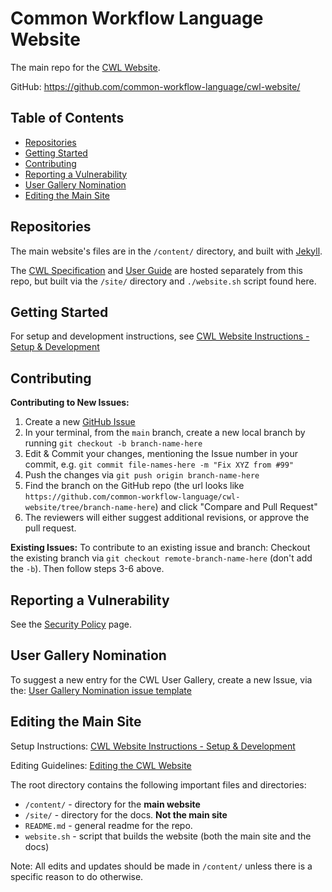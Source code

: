 # Common Workflow Language Website

The main repo for the [CWL Website](https://www.commonwl.org/).

GitHub: https://github.com/common-workflow-language/cwl-website/

## Table of Contents

<!-- MarkdownTOC -->

* [Repositories](#repositories)
* [Getting Started](#getting-started)
* [Contributing](#contributing)
* [Reporting a Vulnerability](#reporting-a-vulnerability)
* [User Gallery Nomination](#user-gallery-nomination)
* [Editing the Main Site](#editing-the-main-site)

<!-- /MarkdownTOC -->

<a id="repositories"></a>
## Repositories

The main website's files are in the `/content/` directory, and built with [Jekyll](https://jekyllrb.com/).

The [CWL Specification](https://github.com/common-workflow-language/cwl-v1.2) and [User Guide](https://github.com/common-workflow-language/user_guide) are hosted separately from this repo, but built via the `/site/` directory and `./website.sh` script found here.

<a id="getting-started"></a>
## Getting Started

For setup and development instructions, see [CWL Website Instructions - Setup & Development](/content/README.md#setup--development)

<a id="contributing"></a>
## Contributing

**Contributing to New Issues:**

1. Create a new [GitHub Issue](https://github.com/common-workflow-language/cwl-website/issues/new/choose)
2. In your terminal, from the `main` branch, create a new local branch by running `git checkout -b branch-name-here`
3. Edit & Commit your changes, mentioning the Issue number in your commit, e.g. `git commit file-names-here -m "Fix XYZ from #99"`
4. Push the changes via `git push origin branch-name-here`
5. Find the branch on the GitHub repo (the url looks like `https://github.com/common-workflow-language/cwl-website/tree/branch-name-here`) and click "Compare and Pull Request"
6. The reviewers will either suggest additional revisions, or approve the pull request.

**Existing Issues:** To contribute to an existing issue and branch: Checkout the existing branch via `git checkout remote-branch-name-here` (don't add the `-b`). Then follow steps 3-6 above.

<a id="reporting-a-vulnerability"></a>
## Reporting a Vulnerability

See the [Security Policy](https://github.com/common-workflow-language/cwl-website/security/policy) page.

<a id="user-gallery-nomination"></a>
## User Gallery Nomination

To suggest a new entry for the CWL User Gallery, create a new Issue, via the: [User Gallery Nomination issue template](https://github.com/common-workflow-language/cwl-website/issues/new?assignees=&labels=user+gallery&template=user-gallery-nomination.md&title=User+Gallery+Nomination%3A+%5Buser%2Fproject+name+here%5D)

<a id="editing-the-main-site"></a>
## Editing the Main Site

Setup Instructions: [CWL Website Instructions - Setup & Development](content/README.md#setup-and-development)

Editing Guidelines: [Editing the CWL Website](content/EDITING.md)

The root directory contains the following important files and directories:

* `/content/` - directory for the **main website**
* `/site/` - directory for the docs. **Not the main site**
* `README.md` - general readme for the repo.
* `website.sh` - script that builds the website (both the main site and the docs)

Note: All edits and updates should be made in `/content/` unless there is a specific reason to do otherwise.
